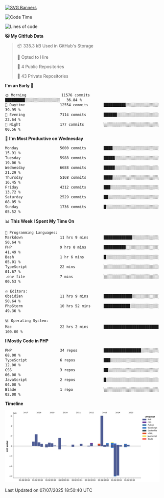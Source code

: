 [![SVG Banners](https://svg-banners.vercel.app/api?type=glitch&text1=Gere_Lajos%F0%9F%92%BB&width=800&height=400)](https://github.com/Akshay090/svg-banners)

<!--START_SECTION:waka-->
![Code Time](http://img.shields.io/badge/Code%20Time-2%2C660%20hrs%2033%20mins-blue)

![Lines of code](https://img.shields.io/badge/From%20Hello%20World%20I%27ve%20Written-18.4%20million%20lines%20of%20code-blue)

**🐱 My GitHub Data** 

> 📦 335.3 kB Used in GitHub's Storage 
 > 
> 💼 Opted to Hire
 > 
> 📜 4 Public Repositories 
 > 
> 🔑 43 Private Repositories 
 > 
**I'm an Early 🐤** 

```text
🌞 Morning                11576 commits       █████████░░░░░░░░░░░░░░░░   36.84 % 
🌆 Daytime                12554 commits       ██████████░░░░░░░░░░░░░░░   39.95 % 
🌃 Evening                7114 commits        ██████░░░░░░░░░░░░░░░░░░░   22.64 % 
🌙 Night                  177 commits         ░░░░░░░░░░░░░░░░░░░░░░░░░   00.56 % 
```
📅 **I'm Most Productive on Wednesday** 

```text
Monday                   5000 commits        ████░░░░░░░░░░░░░░░░░░░░░   15.91 % 
Tuesday                  5988 commits        █████░░░░░░░░░░░░░░░░░░░░   19.06 % 
Wednesday                6688 commits        █████░░░░░░░░░░░░░░░░░░░░   21.29 % 
Thursday                 5168 commits        ████░░░░░░░░░░░░░░░░░░░░░   16.45 % 
Friday                   4312 commits        ███░░░░░░░░░░░░░░░░░░░░░░   13.72 % 
Saturday                 2529 commits        ██░░░░░░░░░░░░░░░░░░░░░░░   08.05 % 
Sunday                   1736 commits        █░░░░░░░░░░░░░░░░░░░░░░░░   05.52 % 
```


📊 **This Week I Spent My Time On** 

```text
💬 Programming Languages: 
Markdown                 11 hrs 9 mins       █████████████░░░░░░░░░░░░   50.64 % 
PHP                      9 hrs 8 mins        ██████████░░░░░░░░░░░░░░░   41.49 % 
Bash                     1 hr 6 mins         █░░░░░░░░░░░░░░░░░░░░░░░░   05.01 % 
TypeScript               22 mins             ░░░░░░░░░░░░░░░░░░░░░░░░░   01.67 % 
.env file                7 mins              ░░░░░░░░░░░░░░░░░░░░░░░░░   00.53 % 

🔥 Editors: 
Obsidian                 11 hrs 9 mins       █████████████░░░░░░░░░░░░   50.64 % 
PhpStorm                 10 hrs 52 mins      ████████████░░░░░░░░░░░░░   49.36 % 

💻 Operating System: 
Mac                      22 hrs 2 mins       █████████████████████████   100.00 % 
```

**I Mostly Code in PHP** 

```text
PHP                      34 repos            █████████████████░░░░░░░░   68.00 % 
TypeScript               6 repos             ███░░░░░░░░░░░░░░░░░░░░░░   12.00 % 
CSS                      3 repos             ██░░░░░░░░░░░░░░░░░░░░░░░   06.00 % 
JavaScript               2 repos             █░░░░░░░░░░░░░░░░░░░░░░░░   04.00 % 
Blade                    1 repo              ░░░░░░░░░░░░░░░░░░░░░░░░░   02.00 % 
```



**Timeline**

![Lines of Code chart](https://raw.githubusercontent.com/gere-lajos/gere-lajos/main/assets/bar_graph.png)


 Last Updated on 07/07/2025 18:50:40 UTC
<!--END_SECTION:waka-->
